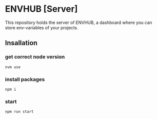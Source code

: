 # ENVHUB [Server]

This repository holds the server of ENVHUB, a dashboard where you can store env-variables of your projects.

## Insallation

### get correct node version
```
nvm use
```

### install packages
```
npm i
```

### start

```
npm run start
```